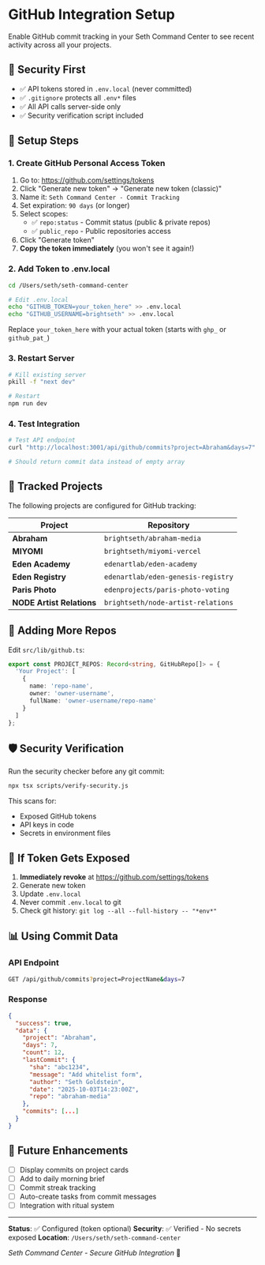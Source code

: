 # GitHub Integration Setup

Enable GitHub commit tracking in your Seth Command Center to see recent activity across all your projects.

## 🔐 Security First

- ✅ API tokens stored in `.env.local` (never committed)
- ✅ `.gitignore` protects all `.env*` files
- ✅ All API calls server-side only
- ✅ Security verification script included

## 📝 Setup Steps

### 1. Create GitHub Personal Access Token

1. Go to: https://github.com/settings/tokens
2. Click "Generate new token" → "Generate new token (classic)"
3. Name it: `Seth Command Center - Commit Tracking`
4. Set expiration: `90 days` (or longer)
5. Select scopes:
   - ✅ `repo:status` - Commit status (public & private repos)
   - ✅ `public_repo` - Public repositories access
6. Click "Generate token"
7. **Copy the token immediately** (you won't see it again!)

### 2. Add Token to .env.local

```bash
cd /Users/seth/seth-command-center

# Edit .env.local
echo "GITHUB_TOKEN=your_token_here" >> .env.local
echo "GITHUB_USERNAME=brightseth" >> .env.local
```

Replace `your_token_here` with your actual token (starts with `ghp_` or `github_pat_`)

### 3. Restart Server

```bash
# Kill existing server
pkill -f "next dev"

# Restart
npm run dev
```

### 4. Test Integration

```bash
# Test API endpoint
curl "http://localhost:3001/api/github/commits?project=Abraham&days=7"

# Should return commit data instead of empty array
```

## 🎯 Tracked Projects

The following projects are configured for GitHub tracking:

| Project | Repository |
|---------|-----------|
| **Abraham** | `brightseth/abraham-media` |
| **MIYOMI** | `brightseth/miyomi-vercel` |
| **Eden Academy** | `edenartlab/eden-academy` |
| **Eden Registry** | `edenartlab/eden-genesis-registry` |
| **Paris Photo** | `edenprojects/paris-photo-voting` |
| **NODE Artist Relations** | `brightseth/node-artist-relations` |

## 🔧 Adding More Repos

Edit `src/lib/github.ts`:

```typescript
export const PROJECT_REPOS: Record<string, GitHubRepo[]> = {
  'Your Project': [
    {
      name: 'repo-name',
      owner: 'owner-username',
      fullName: 'owner-username/repo-name'
    }
  ]
};
```

## 🛡️ Security Verification

Run the security checker before any git commit:

```bash
npx tsx scripts/verify-security.js
```

This scans for:
- Exposed GitHub tokens
- API keys in code
- Secrets in environment files

## 🚨 If Token Gets Exposed

1. **Immediately revoke** at https://github.com/settings/tokens
2. Generate new token
3. Update `.env.local`
4. Never commit `.env.local` to git
5. Check git history: `git log --all --full-history -- "*env*"`

## 📊 Using Commit Data

### API Endpoint

```bash
GET /api/github/commits?project=ProjectName&days=7
```

### Response

```json
{
  "success": true,
  "data": {
    "project": "Abraham",
    "days": 7,
    "count": 12,
    "lastCommit": {
      "sha": "abc1234",
      "message": "Add whitelist form",
      "author": "Seth Goldstein",
      "date": "2025-10-03T14:23:00Z",
      "repo": "abraham-media"
    },
    "commits": [...]
  }
}
```

## 🎨 Future Enhancements

- [ ] Display commits on project cards
- [ ] Add to daily morning brief
- [ ] Commit streak tracking
- [ ] Auto-create tasks from commit messages
- [ ] Integration with ritual system

---

**Status**: ✅ Configured (token optional)
**Security**: ✅ Verified - No secrets exposed
**Location**: `/Users/seth/seth-command-center`

*Seth Command Center - Secure GitHub Integration* 🔐
